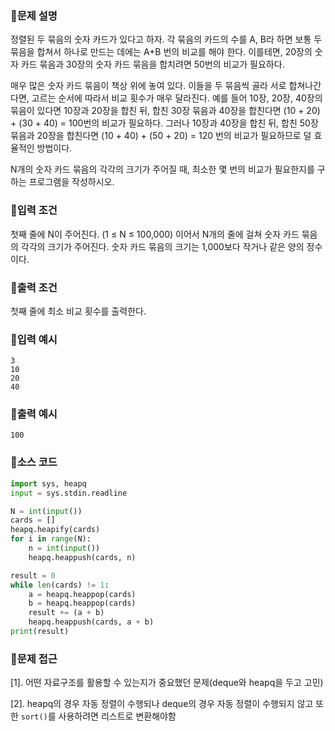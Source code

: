 ### 📌문제 설명

정렬된 두 묶음의 숫자 카드가 있다고 하자. 각 묶음의 카드의 수를 A, B라 하면 보통 두 묶음을 합쳐서 하나로 만드는 데에는 A+B 번의 비교를 해야 한다. 이를테면, 20장의 숫자 카드 묶음과 30장의 숫자 카드 묶음을 합치려면 50번의 비교가 필요하다.

매우 많은 숫자 카드 묶음이 책상 위에 놓여 있다. 이들을 두 묶음씩 골라 서로 합쳐나간다면, 고르는 순서에 따라서 비교 횟수가 매우 달라진다. 예를 들어 10장, 20장, 40장의 묶음이 있다면 10장과 20장을 합친 뒤, 합친 30장 묶음과 40장을 합친다면 (10 + 20) + (30 + 40) = 100번의 비교가 필요하다. 그러나 10장과 40장을 합친 뒤, 합친 50장 묶음과 20장을 합친다면 (10 + 40) + (50 + 20) = 120 번의 비교가 필요하므로 덜 효율적인 방법이다.

N개의 숫자 카드 묶음의 각각의 크기가 주어질 때, 최소한 몇 번의 비교가 필요한지를 구하는 프로그램을 작성하시오.

### 📌입력 조건

첫째 줄에 N이 주어진다. (1 ≤ N ≤ 100,000) 이어서 N개의 줄에 걸쳐 숫자 카드 묶음의 각각의 크기가 주어진다. 숫자 카드 묶음의 크기는 1,000보다 작거나 같은 양의 정수이다.

### 📌출력 조건

첫째 줄에 최소 비교 횟수를 출력한다.

### 📌입력 예시

```
3
10
20
40
```

### 📌출력 예시

```
100
```

### 📌소스 코드

```python
import sys, heapq
input = sys.stdin.readline

N = int(input())
cards = []
heapq.heapify(cards)
for i in range(N):
    n = int(input())
    heapq.heappush(cards, n)

result = 0
while len(cards) != 1:
    a = heapq.heappop(cards)
    b = heapq.heappop(cards)
    result += (a + b)
    heapq.heappush(cards, a + b)
print(result)
```

### 📌문제 접근

[1]. 어떤 자료구조를 활용할 수 있는지가 중요했던 문제(deque와 heapq을 두고 고민)

[2]. heapq의 경우 자동 정렬이 수행되나 deque의 경우 자동 정렬이 수행되지 않고 또한 `sort()`를 사용하려면 리스트로 변환해야함
